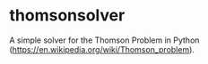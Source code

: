 # thomsonsolver
A simple solver for the Thomson Problem in Python (https://en.wikipedia.org/wiki/Thomson_problem).
